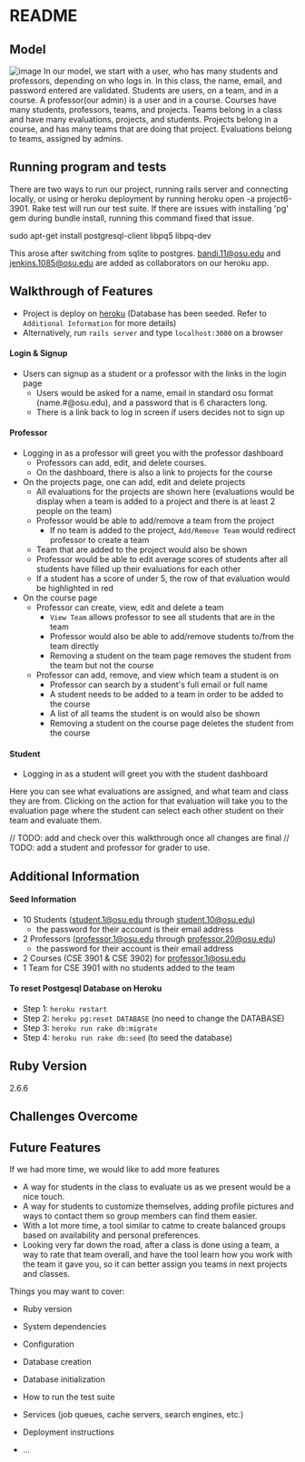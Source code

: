 # README

## Model
![image](https://user-images.githubusercontent.com/54641137/144972870-57352e3e-8d51-450b-b3f5-c5eea27fb5cb.png)
In our model, we start with a user, who has many students and professors, depending on who logs in. In this class, the name, email, and password entered are validated. Students are users, on a team, and in a course. A professor(our admin) is a user and in a course. Courses have many students, professors, teams, and projects. Teams belong in a class and have many evaluations, projects, and students. Projects belong in a course, and has many teams that are doing that project. Evaluations belong to teams, assigned by admins. 

## Running program and tests
There are two ways to run our project, running rails server and connecting locally, or using or heroku deployment by running heroku open -a project6-3901.
Rake test will run our test suite.
If there are issues with installing 'pg' gem during bundle install, running this command fixed that issue.

sudo apt-get install postgresql-client libpq5 libpq-dev

This arose after switching from sqlite to postgres.
bandi.11@osu.edu and jenkins.1085@osu.edu are added as collaborators on our heroku app.

## Walkthrough of Features
* Project is deploy on [heroku](https://project6-3901.herokuapp.com/) (Database has been seeded. Refer to `Additional Information` for more details)
* Alternatively, run `rails server` and type `localhost:3000` on a browser
#### Login & Signup
* Users can signup as a student or a professor with the links in the login page
  * Users would be asked for a name, email in standard osu format (name.#@osu.edu), and a password that is 6 characters long. 
  * There is a link back to log in screen if users decides not to sign up
#### Professor
* Logging in as a professor will greet you with the professor dashboard
  * Professors can add, edit, and delete courses.
  * On the dashboard, there is also a link to projects for the course
* On the projects page, one can add, edit and delete projects
  * All evaluations for the projects are shown here (evaluations would be display when a team is added to a project and there is at least 2 people on the team)
  * Professor would be able to add/remove a team from the project
    * If no team is added to the project, `Add/Remove Team` would redirect professor to create a team
  * Team that are added to the project would also be shown
  * Professor would be able to edit average scores of students after all students have filled up their evaluations for each other
  * If a student has a score of under 5, the row of that evaluation would be highlighted in red
* On the course page
  * Professor can create, view, edit and delete a team
    * `View Team` allows professor to see all students that are in the team
    * Professor would also be able to add/remove students to/from the team directly
    * Removing a student on the team page removes the student from the team but not the course
  * Professor can add, remove, and view which team a student is on
    * Professor can search by a student's full email or full name
    * A student needs to be added to a team in order to be added to the course 
    * A list of all teams the student is on would also be shown
    * Removing a student on the course page deletes the student from the course
#### Student
* Logging in as a student will greet you with the student dashboard

Here you can see what evaluations are assigned, and what team and class they are from. Clicking on the action for that evaluation will take you to the evaluation page where the student can select each other student on their team and evaluate them.

// TODO: add and check over this walkthrough once all changes are final
// TODO: add a student and professor for grader to use.

## Additional Information
#### Seed Information 
* 10 Students (student.1@osu.edu through student.10@osu.edu)
  * the password for their account is their email address
* 2 Professors (professor.1@osu.edu through professor.20@osu.edu)
  * the password for their account is their email address
* 2 Courses (CSE 3901 & CSE 3902) for professor.1@osu.edu
* 1 Team for CSE 3901 with no students added to the team

#### To reset Postgesql Database on Heroku
* Step 1: `heroku restart`
* Step 2: `heroku pg:reset DATABASE` (no need to change the DATABASE)
* Step 3: `heroku run rake db:migrate`
* Step 4: `heroku run rake db:seed` (to seed the database)

## Ruby Version
2.6.6

## Challenges Overcome


## Future Features
If we had more time, we would like to add more features
* A way for students in the class to evaluate us as we present would be a nice touch.
* A way for students to customize themselves, adding profile pictures and ways to contact them so group members can find them easier. 
* With a lot more time, a tool similar to catme to create balanced groups based on availability and personal preferences.
* Looking very far down the road, after a class is done using a team, a way to rate that team overall, and have the tool learn how you work with the team it gave you, so it can better assign you teams in next projects and classes.

Things you may want to cover:

* Ruby version

* System dependencies

* Configuration

* Database creation

* Database initialization

* How to run the test suite

* Services (job queues, cache servers, search engines, etc.)

* Deployment instructions

* ...
